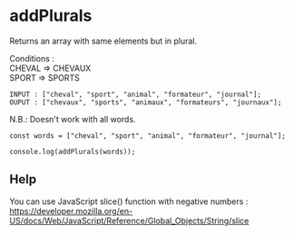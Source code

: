 # addPlurals

Returns an array with same elements but in plural.

Conditions :  
CHEVAL => CHEVAUX  
SPORT => SPORTS

```
INPUT : ["cheval", "sport", "animal", "formateur", "journal"];
OUPUT : ["chevaux", "sports", "animaux", "formateurs", "journaux"];
```

N.B.: Doesn't work with all words.

```
const words = ["cheval", "sport", "animal", "formateur", "journal"];

console.log(addPlurals(words));
```

## Help

You can use JavaScript slice() function with negative numbers :  
https://developer.mozilla.org/en-US/docs/Web/JavaScript/Reference/Global_Objects/String/slice
